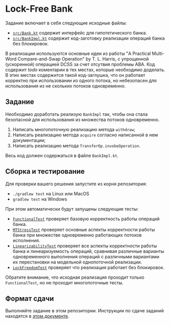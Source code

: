 # Lock-Free Bank

Задание включает в себя следующие исходные файлы:

* [`src/Bank.kt`](src/Bank.kt) содержит интерфейс для гипотетического банка.
* [`src/BankImpl.kt`](src/BankImpl.kt) содержит код-заготовку реализации операций банка без блокировок.
 
В реализации используются основные идеи из работы 
"A Practical Multi-Word Compare-and-Swap Operation" by T. L. Harris,
c упрощенной (ускоренной) операцией DCSS за счет отсутвия проблемы ABA. Код содержит *todo* коментарии в тех местах,
которые необходимо доделать. В этих местах содержится такой код-заглушка, что он работает корректно при использовании
из одного потока, но небезопасен для использования из не скольких потоков одновременно.

## Задание

Необходимо доработать реализую `BankImpl` так, чтобы она стала безопасной для использования из множества потоков одновременно.
  1. Написать многопоточную реализацию метода `withdraw`;
  2. Написать реализацию метода `acquire` согласно написанной в нем документации;
  3. Написать реализацию метода `TransferOp.invokeOperation`.
  
Весь код должен содержаться в файле `BankImpl.kt`. 

## Сборка и тестирование

Для проверки вашего решения запустите из корня репозитория:
* `./gradlew test` на Linux или MacOS
* `gradlew test` на Windows

При этом автоматически будут запущены следующие тесты:

* [`FunctionalTest`](test/FunctionalTest.kt) проверяет базовую корректность работы операций банка.
* [`MTStressTest`](test/MTStressTest.kt) проверяет основные аспекты корректности работы банка при множестве одновременно работающих потоков исполнения.
* [`LinearizabilityTest`](test/LinearizabilityTest.kt) проверяет все аспекты корректности работы банка и линеаризуемость операций, сравнивая различные варианты одновременного выполнения операций с различными вариантами их перестановки на модельной однопоточной реализации.
* [`LockFreedomTest`](test/LockFreedomTest.kt) проверяет что реализация работает без блокировок.

Обратите внимание, что исходная реализация проходит только `FunctionalTest`, но не проходит многопоточные тесты. 

## Формат сдачи

Выполняйте задание в этом репозитории. Инструкции по сдаче заданий находятся в 
[этом документе](https://docs.google.com/document/d/1GQ0OI_OBkj4kyOvhgRXfacbTI9huF4XJDMOct0Lh5og). 
